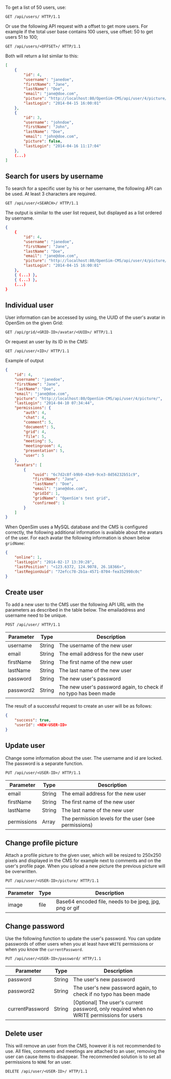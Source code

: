 To get a list of 50 users, use:

```http
GET /api/users/ HTTP/1.1
```

Or use the following API request with a offset to get more users. For example if the total user base contains 100 users, use offset: 50 to get users 51 to 100;

```http
GET /api/users/<OFFSET>/ HTTP/1.1
```

Both will return a list similar to this:

```json
[
    {
        "id": 4,
        "username": "janedoe",
        "firstName": "Jane",
        "lastName": "Doe",
        "email": "jane@doe.com",
        "picture": "http://localhost:80/OpenSim-CMS/api/user/4/picture/",
        "lastLogin": "2014-04-15 16:00:01"
    },
    {
        "id": 3,
        "username": "johndoe",
        "firstName": "John",
        "lastName": "Doe",
        "email": "john@doe.com",
        "picture": false,
        "lastLogin": "2014-04-16 11:17:04"
    },
    (...)
]
```

## Search for users by username
To search for a specific user by his or her username, the following API can be used. At least 3 characters are required.

```http
GET /api/user/<SEARCH>/ HTTP/1.1
```

The output is similar to the user list request, but displayed as a list ordered by username.

```json
{
    {
        "id": 4,
        "username": "janedoe",
        "firstName": "Jane",
        "lastName": "Doe",
        "email": "jane@doe.com",
        "picture": "http://localhost:80/OpenSim-CMS/api/user/4/picture/",
        "lastLogin": "2014-04-15 16:00:01"
    },
    { (...) },
    { (...) },
    (...)
}
```

## Individual user
User information can be accessed by using, the UUID of the user's avatar in OpenSim on the given Grid:

```http
GET /api/grid/<GRID-ID>/avatar/<UUID>/ HTTP/1.1
```

Or request an user by its ID in the CMS:

```http
GET /api/user/<ID>/ HTTP/1.1
```

Example of output

```json
{
    "id": 4,
    "username": "janedoe",
    "firstName": "Jane",
    "lastName": "Doe",
    "email": "jane@doe.com",
    "picture": "http://localhost:80/OpenSim-CMS/api/user/4/picture/",
    "lastLogin": "2014-04-10 07:34:44",
    "permissions": {
        "auth": 4,
        "chat": 4,
        "comment": 5,
        "document": 5,
        "grid": 4,
        "file": 5,
        "meeting": 5,
        "meetingroom": 4,
        "presentation": 5,
        "user": 5
    },
    "avatars": [
        {
            "uuid": "6c7d2c8f-b9b9-43e9-9ce3-8d56232b51c9",
            "firstName": "Jane",
            "lastName": "Doe",
            "email": "jane@doe.com",
            "gridId": 1,
            "gridName": "OpenSim's test grid",
            "confirmed": 1
        }
    ]
}
```

When OpenSim uses a MySQL database and the CMS is configured correctly, the following additional information is available about the avatars of the user. For each avatar the following information is shown below `gridName`:

```json
{
    "online": 1,
    "lastLogin": "2014-02-17 13:39:28",
    "lastPosition": "<123.6372, 124.9078, 26.18366>",
    "lastRegionUuid": "72efcc78-2b1a-4571-8704-fea352998c0c"
}
```

## Create user
To add a new user to the CMS user the following API URL with the parameters as described in the table below. The emailaddress and username need to be unique.


```http
POST /api/user/ HTTP/1.1
```

| Parameter         | Type      | Description                                                       |
|-------------------|-----------|-------------------------------------------------------------------|
| username          | String    | The username of the new user                                      |
| email             | String    | The email address for the new user                                |
| firstName         | String    | The first name of the new user                                    |
| lastName          | String    | The last name of the new user                                     |
| password          | String    | The new user's password                                           |
| password2         | String    | The new user's password again, to check if no typo has been made  |

The result of a successful request to create an user will be as follows:

```json
{
    "success": true,
    "userId": <NEW-USER-ID>
}
```

## Update user
Change some information about the user. The username and id are locked. The password is a separate function.

```http
PUT /api/user/<USER-ID>/ HTTP/1.1
```
| Parameter         | Type      | Description                                                       |
|-------------------|-----------|-------------------------------------------------------------------|
| email             | String    | The email address for the new user                                |
| firstName         | String    | The first name of the new user                                    |
| lastName          | String    | The last name of the new user                                     |
| permissions       | Array     | The permission levels for the user (see permissions)              |

## Change profile picture
Attach a profile picture to the given user, which will be resized to 250x250 pixels and displayed in the CMS for example next to comments and on the user's profile page. When you upload a new picture the previous picture will be overwritten.

```http
PUT /api/user/<USER-ID>/picture/ HTTP/1.1
```

| Parameter         | Type      | Description                                                                               |
|-------------------|-----------|-------------------------------------------------------------------------------------------|
| image             | file      | Base64 encoded file, needs to be jpeg, jpg, png or gif                                    |

## Change password
Use the following function to update the user's password. You can update passwords of other users when you at least have `WRITE` permissions or when you know the `currentPassword`.

```http
PUT /api/user/<USER-ID>/password/ HTTP/1.1
```

| Parameter         | Type      | Description                                                                               |
|-------------------|-----------|-------------------------------------------------------------------------------------------|
| password          | String    | The user's new password                                                                   |
| password2         | String    | The user's new password again, to check if no typo has been made                          |
| currentPassword   | String    | [Optional] The user's current password, only required when no WRITE permissions for users |

## Delete user
This will remove an user from the CMS, however it is not recommended to use. All files, comments and meetings are attached to an user, removing the user can cause items to disappear. The recommended solution is to set all permissions to `NONE` for an user.

```http
DELETE /api/user/<USER-ID>/ HTTP/1.1
```
